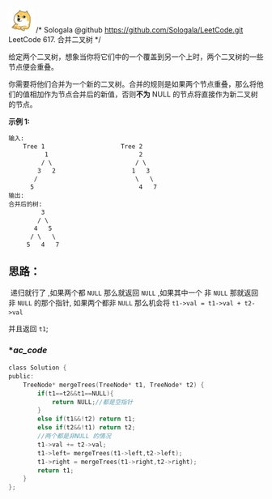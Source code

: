 ![](https://github.com/Sologala/SomeThings/blob/master/face.jpg?raw=true)
/*
    Sologala   @github    https://github.com/Sologala/LeetCode.git
    LeetCode   617. 合并二叉树
*/

给定两个二叉树，想象当你将它们中的一个覆盖到另一个上时，两个二叉树的一些节点便会重叠。

你需要将他们合并为一个新的二叉树。合并的规则是如果两个节点重叠，那么将他们的值相加作为节点合并后的新值，否则**不为** NULL 的节点将直接作为新二叉树的节点。

**示例 1:**

```
输入: 
	Tree 1                     Tree 2                  
          1                         2                             
         / \                       / \                            
        3   2                     1   3                        
       /                           \   \                      
      5                             4   7                  
输出: 
合并后的树:
	     3
	    / \
	   4   5
	  / \   \ 
	 5   4   7
```



## **思路：**

​	递归就行了 ,如果两个都 `NULL` 那么就返回 `NULL` ,如果其中一个 非 `NULL` 那就返回 非 `NULL` 的那个指针, 如果两个都非 `NULL` 那么机会将  `t1->val = t1->val + t2->val `

并且返回 `t1`;



### **ac_code*
```c
class Solution {
public:
    TreeNode* mergeTrees(TreeNode* t1, TreeNode* t2) {
        if(t1==t2&&t1==NULL){
            return NULL;//都是空指针
        }
        else if(t1&&!t2) return t1;
        else if(t2&&!t1) return t2;
        //两个都是非NULL 的情况
        t1->val += t2->val;
        t1->left= mergeTrees(t1->left,t2->left);
        t1->right = mergeTrees(t1->right,t2->right);
        return t1;
    }
};
```